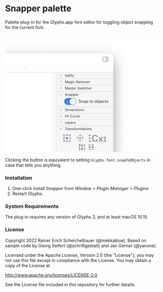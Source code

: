 # Snapper palette

Palette plug-in for the Glyphs.app font editor for toggling object snapping for the current font.

![Snapper](Snapper.png)

Clicking the button is equivalent to setting `Glyphs.font.snapToObjects` in case that tells you anything.

### Installation

1. One-click install *Snapper* from *Window > Plugin Manager > Plugins*
2. Restart Glyphs.

### System Requirements

The plug-in requires any version of Glyphs&nbsp;3, and at least macOS&nbsp;10.15.

### License

Copyright 2022 Rainer Erich Scheichelbauer (@mekkablue).
Based on sample code by Georg Seifert (@schriftgestalt) and Jan Gerner (@yanone).

Licensed under the Apache License, Version 2.0 (the "License");
you may not use this file except in compliance with the License.
You may obtain a copy of the License at

http://www.apache.org/licenses/LICENSE-2.0

See the License file included in this repository for further details.
